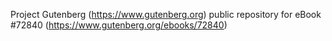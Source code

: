 Project Gutenberg (https://www.gutenberg.org) public repository
for eBook #72840 (https://www.gutenberg.org/ebooks/72840)

